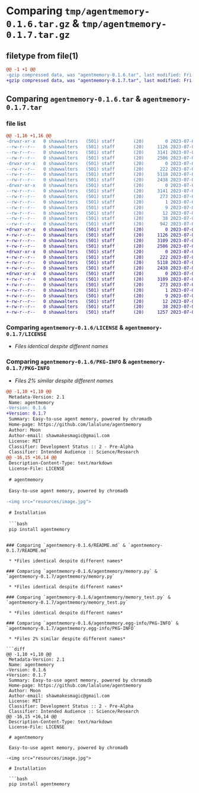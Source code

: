 # Comparing `tmp/agentmemory-0.1.6.tar.gz` & `tmp/agentmemory-0.1.7.tar.gz`

## filetype from file(1)

```diff
@@ -1 +1 @@
-gzip compressed data, was "agentmemory-0.1.6.tar", last modified: Fri Jul  7 00:05:04 2023, max compression
+gzip compressed data, was "agentmemory-0.1.7.tar", last modified: Fri Jul  7 00:07:33 2023, max compression
```

## Comparing `agentmemory-0.1.6.tar` & `agentmemory-0.1.7.tar`

### file list

```diff
@@ -1,16 +1,16 @@
-drwxr-xr-x   0 shawwalters   (501) staff       (20)        0 2023-07-07 00:05:04.679733 agentmemory-0.1.6/
--rw-r--r--   0 shawwalters   (501) staff       (20)     1126 2023-07-06 21:19:09.000000 agentmemory-0.1.6/LICENSE
--rw-r--r--   0 shawwalters   (501) staff       (20)     3141 2023-07-07 00:05:04.679578 agentmemory-0.1.6/PKG-INFO
--rw-r--r--   0 shawwalters   (501) staff       (20)     2506 2023-07-07 00:03:00.000000 agentmemory-0.1.6/README.md
-drwxr-xr-x   0 shawwalters   (501) staff       (20)        0 2023-07-07 00:05:04.678468 agentmemory-0.1.6/agentmemory/
--rw-r--r--   0 shawwalters   (501) staff       (20)      222 2023-07-07 00:05:01.000000 agentmemory-0.1.6/agentmemory/__init__.py
--rw-r--r--   0 shawwalters   (501) staff       (20)     5118 2023-07-06 23:03:16.000000 agentmemory-0.1.6/agentmemory/memory.py
--rw-r--r--   0 shawwalters   (501) staff       (20)     2438 2023-07-06 23:01:34.000000 agentmemory-0.1.6/agentmemory/memory_test.py
-drwxr-xr-x   0 shawwalters   (501) staff       (20)        0 2023-07-07 00:05:04.679345 agentmemory-0.1.6/agentmemory.egg-info/
--rw-r--r--   0 shawwalters   (501) staff       (20)     3141 2023-07-07 00:05:04.000000 agentmemory-0.1.6/agentmemory.egg-info/PKG-INFO
--rw-r--r--   0 shawwalters   (501) staff       (20)      273 2023-07-07 00:05:04.000000 agentmemory-0.1.6/agentmemory.egg-info/SOURCES.txt
--rw-r--r--   0 shawwalters   (501) staff       (20)        1 2023-07-07 00:05:04.000000 agentmemory-0.1.6/agentmemory.egg-info/dependency_links.txt
--rw-r--r--   0 shawwalters   (501) staff       (20)        9 2023-07-07 00:05:04.000000 agentmemory-0.1.6/agentmemory.egg-info/requires.txt
--rw-r--r--   0 shawwalters   (501) staff       (20)       12 2023-07-07 00:05:04.000000 agentmemory-0.1.6/agentmemory.egg-info/top_level.txt
--rw-r--r--   0 shawwalters   (501) staff       (20)       38 2023-07-07 00:05:04.679783 agentmemory-0.1.6/setup.cfg
--rw-r--r--   0 shawwalters   (501) staff       (20)      942 2023-07-07 00:05:01.000000 agentmemory-0.1.6/setup.py
+drwxr-xr-x   0 shawwalters   (501) staff       (20)        0 2023-07-07 00:07:33.084228 agentmemory-0.1.7/
+-rw-r--r--   0 shawwalters   (501) staff       (20)     1126 2023-07-06 21:19:09.000000 agentmemory-0.1.7/LICENSE
+-rw-r--r--   0 shawwalters   (501) staff       (20)     3109 2023-07-07 00:07:33.083983 agentmemory-0.1.7/PKG-INFO
+-rw-r--r--   0 shawwalters   (501) staff       (20)     2506 2023-07-07 00:03:00.000000 agentmemory-0.1.7/README.md
+drwxr-xr-x   0 shawwalters   (501) staff       (20)        0 2023-07-07 00:07:33.080520 agentmemory-0.1.7/agentmemory/
+-rw-r--r--   0 shawwalters   (501) staff       (20)      222 2023-07-07 00:07:29.000000 agentmemory-0.1.7/agentmemory/__init__.py
+-rw-r--r--   0 shawwalters   (501) staff       (20)     5118 2023-07-06 23:03:16.000000 agentmemory-0.1.7/agentmemory/memory.py
+-rw-r--r--   0 shawwalters   (501) staff       (20)     2438 2023-07-06 23:01:34.000000 agentmemory-0.1.7/agentmemory/memory_test.py
+drwxr-xr-x   0 shawwalters   (501) staff       (20)        0 2023-07-07 00:07:33.083691 agentmemory-0.1.7/agentmemory.egg-info/
+-rw-r--r--   0 shawwalters   (501) staff       (20)     3109 2023-07-07 00:07:33.000000 agentmemory-0.1.7/agentmemory.egg-info/PKG-INFO
+-rw-r--r--   0 shawwalters   (501) staff       (20)      273 2023-07-07 00:07:33.000000 agentmemory-0.1.7/agentmemory.egg-info/SOURCES.txt
+-rw-r--r--   0 shawwalters   (501) staff       (20)        1 2023-07-07 00:07:33.000000 agentmemory-0.1.7/agentmemory.egg-info/dependency_links.txt
+-rw-r--r--   0 shawwalters   (501) staff       (20)        9 2023-07-07 00:07:33.000000 agentmemory-0.1.7/agentmemory.egg-info/requires.txt
+-rw-r--r--   0 shawwalters   (501) staff       (20)       12 2023-07-07 00:07:33.000000 agentmemory-0.1.7/agentmemory.egg-info/top_level.txt
+-rw-r--r--   0 shawwalters   (501) staff       (20)       38 2023-07-07 00:07:33.084309 agentmemory-0.1.7/setup.cfg
+-rw-r--r--   0 shawwalters   (501) staff       (20)     1257 2023-07-07 00:07:29.000000 agentmemory-0.1.7/setup.py
```

### Comparing `agentmemory-0.1.6/LICENSE` & `agentmemory-0.1.7/LICENSE`

 * *Files identical despite different names*

### Comparing `agentmemory-0.1.6/PKG-INFO` & `agentmemory-0.1.7/PKG-INFO`

 * *Files 2% similar despite different names*

```diff
@@ -1,10 +1,10 @@
 Metadata-Version: 2.1
 Name: agentmemory
-Version: 0.1.6
+Version: 0.1.7
 Summary: Easy-to-use agent memory, powered by chromadb
 Home-page: https://github.com/lalalune/agentmemory
 Author: Moon
 Author-email: shawmakesmagic@gmail.com
 License: MIT
 Classifier: Development Status :: 2 - Pre-Alpha
 Classifier: Intended Audience :: Science/Research
@@ -16,15 +16,14 @@
 Description-Content-Type: text/markdown
 License-File: LICENSE
 
 # agentmemory
 
 Easy-to-use agent memory, powered by chromadb
 
-<img src="resources/image.jpg">
 
 # Installation
 
 ```bash
 pip install agentmemory
 ```
```

### Comparing `agentmemory-0.1.6/README.md` & `agentmemory-0.1.7/README.md`

 * *Files identical despite different names*

### Comparing `agentmemory-0.1.6/agentmemory/memory.py` & `agentmemory-0.1.7/agentmemory/memory.py`

 * *Files identical despite different names*

### Comparing `agentmemory-0.1.6/agentmemory/memory_test.py` & `agentmemory-0.1.7/agentmemory/memory_test.py`

 * *Files identical despite different names*

### Comparing `agentmemory-0.1.6/agentmemory.egg-info/PKG-INFO` & `agentmemory-0.1.7/agentmemory.egg-info/PKG-INFO`

 * *Files 2% similar despite different names*

```diff
@@ -1,10 +1,10 @@
 Metadata-Version: 2.1
 Name: agentmemory
-Version: 0.1.6
+Version: 0.1.7
 Summary: Easy-to-use agent memory, powered by chromadb
 Home-page: https://github.com/lalalune/agentmemory
 Author: Moon
 Author-email: shawmakesmagic@gmail.com
 License: MIT
 Classifier: Development Status :: 2 - Pre-Alpha
 Classifier: Intended Audience :: Science/Research
@@ -16,15 +16,14 @@
 Description-Content-Type: text/markdown
 License-File: LICENSE
 
 # agentmemory
 
 Easy-to-use agent memory, powered by chromadb
 
-<img src="resources/image.jpg">
 
 # Installation
 
 ```bash
 pip install agentmemory
 ```
```

